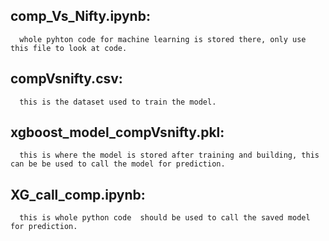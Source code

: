 ## comp_Vs_Nifty.ipynb:
      whole pyhton code for machine learning is stored there, only use this file to look at code.
## compVsnifty.csv:
      this is the dataset used to train the model.
## xgboost_model_compVsnifty.pkl:
      this is where the model is stored after training and building, this can be be used to call the model for prediction.
## XG_call_comp.ipynb:
      this is whole python code  should be used to call the saved model for prediction.
